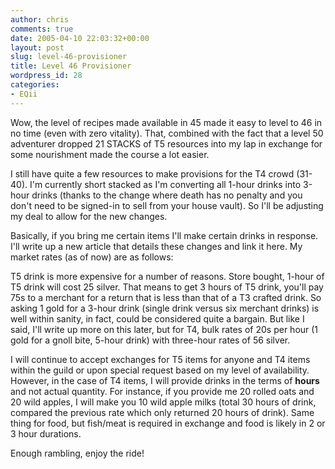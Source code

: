 ```yaml
---
author: chris
comments: true
date: 2005-04-10 22:03:32+00:00
layout: post
slug: level-46-provisioner
title: Level 46 Provisioner
wordpress_id: 28
categories:
- EQii
---
```


Wow, the level of recipes made available in 45 made it easy to level to 46 in no time (even with zero vitality). That, combined with the fact that a level 50 adventurer dropped 21 STACKS of T5 resources into my lap in exchange for some nourishment made the course a lot easier.

I still have quite a few resources to make provisions for the T4 crowd (31-40). I'm currently short stacked as I'm converting all 1-hour drinks into 3-hour drinks (thanks to the change where death has no penalty and you don't need to be signed-in to sell from your house vault). So I'll be adjusting my deal to allow for the new changes.

Basically, if you bring me certain items I'll make certain drinks in response. I'll write up a new article that details these changes and link it here. My market rates (as of now) are as follows:

T5 drink is more expensive for a number of reasons. Store bought, 1-hour of T5 drink will cost 25 silver. That means to get 3 hours of T5 drink, you'll pay 75s to a merchant for a return that is less than that of a T3 crafted drink. So asking 1 gold for a 3-hour drink (single drink versus six merchant drinks) is well within sanity, in fact, could be considered quite a bargain. But like I said, I'll write up more on this later, but for T4, bulk rates of 20s per hour (1 gold for a gnoll bite, 5-hour drink) with three-hour rates of 56 silver.

I will continue to accept exchanges for T5 items for anyone and T4 items within the guild or upon special request based on my level of availability. However, in the case of T4 items, I will provide drinks in the terms of **hours** and not actual quantity. For instance, if you provide me 20 rolled oats and 20 wild apples, I will make you 10 wild apple milks (total 30 hours of drink, compared the previous rate which only returned 20 hours of drink). Same thing for food, but fish/meat is required in exchange and food is likely in 2 or 3 hour durations.

Enough rambling, enjoy the ride!
